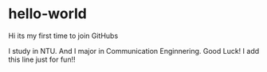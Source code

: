 # hello-world
Hi its my first time to join GitHubs

I study in NTU. And I major in Communication Enginnering.
Good Luck!
I add this line just for fun!!

